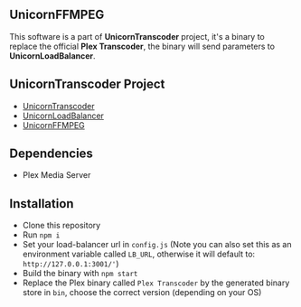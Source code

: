 ## UnicornFFMPEG

This software is a part of __UnicornTranscoder__ project, it's a binary to replace the official __Plex Transcoder__, the binary will send parameters to __UnicornLoadBalancer__.

## UnicornTranscoder Project

* [UnicornTranscoder](https://github.com/UnicornTranscoder/UnicornTranscoder)
* [UnicornLoadBalancer](https://github.com/UnicornTranscoder/UnicornLoadBalancer)
* [UnicornFFMPEG](https://github.com/UnicornTranscoder/UnicornFFMPEG)

## Dependencies
* Plex Media Server

## Installation
* Clone this repository
* Run `npm i`
* Set your load-balancer url in `config.js` (Note you can also set this as an environment variable called `LB_URL`, otherwise it will default to: `http://127.0.0.1:3001/'`)
* Build the binary with `npm start`
* Replace the Plex binary called `Plex Transcoder` by the generated binary store in `bin`, choose the correct version (depending on your OS)
